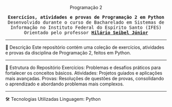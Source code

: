 <p align="center"> Programação 2</p>

<p align="center"> <samp><strong>Exercícios, atividades e provas de Programação 2 em Python</strong><br> Desenvolvido durante o curso de Bacharelado em Sistemas de Informação no Instituto Federal do Espírito Santo (IFES)<br> Orientado pelo professor <strong><a href = "http://lattes.cnpq.br/8155773475663050">Hilário Seibel Júnior</a></strong> </samp> </p>

---

📘 Descrição
Este repositório contém uma coleção de exercícios, atividades e provas da disciplina de Programação 2, feitos em Python. 

---

📂 Estrutura do Repositório
Exercícios: Problemas e desafios práticos para fortalecer os conceitos básicos.
Atividades: Projetos guiados e aplicações mais avançadas.
Provas: Resoluções de questões de provas, consolidando o aprendizado e abordando problemas mais complexos.

---

🛠️ Tecnologias Utilizadas
Linguagem: Python
